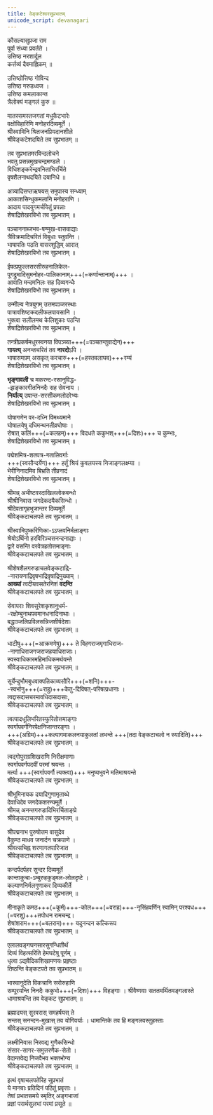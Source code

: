 ```yaml
---
title: वेङ्कटेश्वरसुप्रभातम्
unicode_script: devanagari
---
```


कौसल्यासुप्रजा राम  
पूर्वा संध्या प्रवर्तते ।  
उत्तिष्ठ नरशार्दूल  
कर्त्तव्यं दैवमाह्निकम् ॥

उत्तिष्ठोत्तिष्ठ गोविन्द  
उत्तिष्ठ गरुडध्वज ।  
उत्तिष्ठ कमलाकान्त  
त्रैलोक्यं मङ्गलं कुरु ॥

मातस्समस्तजगतां मधुकैटभारेः  
वक्षोविहारिणि मनोहरदिव्यमूर्ते ।  
श्रीस्वामिनि श्रितजनप्रियदानशीले  
श्रीवेङ्कटेशदयिते तव सुप्रभातम् ॥

तव सुप्रभातमरविन्दलोचने  
भवतु प्रसन्नमुखचन्द्रमण्डले ।  
विधिशङ्करेन्द्रवनिताभिरर्चिते  
वृषशैलनाथदयिते दयानिधे ॥

अत्र्यादिसप्तऋषयस् समुपास्य सन्ध्याम्  
आकाशसिन्धुकमलानि मनोहराणि ।  
आदाय पादयुगमर्चयितुं प्रपन्नाः  
शेषाद्रिशेखरविभो तव सुप्रभातम् ॥

पञ्चाननाब्जभव-षण्मुख-वासवाद्याः  
त्रैविक्रमादिचरितं विबुधाः स्तुवन्ति ।  
भाषापतिः पठति वासरशुद्धिम् आरात्  
शेषाद्रिशेखरविभो तव सुप्रभातम् ॥

ईषत्प्रफुल्लसरसीरुहनालिकेल-  
पूगद्रुमादिसुमनोहर-पालिकानाम्+++(=कर्णान्तानाम्)+++ ।  
आवाति मन्दमनिलः सह दिव्यगन्धैः  
शेषाद्रिशेखरविभो तव सुप्रभातम् ॥

उन्मील्य नेत्रयुगम् उत्तमपञ्जरस्थाः  
पात्रावशिष्टकदलीफलपायसानि ।  
भुक्त्वा सलीलमथ केलिशुकाः पठन्ति  
शेषाद्रिशेखरविभो तव सुप्रभातम् ॥

तन्त्रीप्रकर्षमधुरस्वनया विपञ्च्या+++(=पञ्चतन्तुवाद्येन)+++  
**गायत्य्** अनन्तचरितं तव **नारदो**ऽपि ।  
भाषासमग्रम् असकृत् करचारु+++(=हस्तवलाघव)+++रम्यं  
शेषाद्रिशेखरविभो तव सुप्रभातम् ॥

**भृङ्गावली** च मकरन्द-रसानुविद्ध-  
-झङ्कारगीतनिनदैः सह सेवनाय ।  
**निर्यात्य्** उपान्त-सरसीकमलोदरेभ्यः  
शेषाद्रिशेखरविभो तव सुप्रभातम् ॥

योषागणेन वर-दध्नि विमथ्यमाने  
घोषालयेषु दधिमन्थनतीव्रघोषाः ।  
रोषात् कलिं+++(=कलहम्)+++ विदधते ककुभश्+++(=दिशः)+++ च कुम्भाः,  
शेषाद्रिशेखरविभो तव सुप्रभातम् ॥

पद्मेशमित्र-शतपत्र-गतालिवर्गाः  
+++(स्वसौन्दर्येण)+++ हर्तुं श्रियं कुवलयस्य निजाङ्गलक्ष्म्या ।  
भेरीनिनादमिव बिभ्रति तीव्रनादं   
शेषाद्रिशेखरविभो तव सुप्रभातम् ॥

श्रीमन्न् अभीष्टवरदाखिललोकबन्धो  
श्रीश्रीनिवास जगदेकदयैकसिन्धो ।  
श्रीदेवतागृहभुजान्तर दिव्यमूर्ते  
श्रीवेङ्कटाचलपते तव सुप्रभातम् ॥

श्रीस्वामिपुष्करिणिका-ऽऽप्लवनिर्मलाङ्गाः   
श्रेयोऽर्थिनो हरविरिञ्चसनन्दनाद्याः ।  
द्वारे वसन्ति वरवेत्रहतोत्तमाङ्गाः  
श्रीवेङ्कटाचलपते तव सुप्रभातम् ॥

श्रीशेषशैलगरुडाचलवेङ्कटाद्रि-  
-नारायणाद्रिवृषभाद्रिवृषाद्रिमुख्याम् ।  
**आख्यां** त्वदीयवसतेरनिशं **वदन्ति**  
श्रीवेङ्कटाचलपते तव सुप्रभातम् ॥

सेवापराः शिवसुरेशकृशानुधर्म-  
-रक्षोम्बुनाथपवमानधनादिनाथाः ।  
बद्धाञ्जलिप्रविलसन्निजशीर्षदेशाः  
श्रीवेङ्कटाचलपते तव सुप्रभातम् ॥

धाटीषु+++(=आक्रमणेषु)+++ ते विहगराजमृगाधिराज-  
-नागाधिराजगजराजहयाधिराजाः।  
स्वस्वाधिकारमहिमाधिकमर्थयन्ते  
श्रीवेङ्कटाचलपते तव सुप्रभातम् ॥

सूर्येन्दुभौमबुधवाक्पतिकाव्यसौरि+++(=शनि)+++-  
-स्वर्भानु+++(=राहु)+++केतु-दिविषत्-परिषत्प्रधानाः ।  
त्वद्दासदासचरमावधिदासदासाः,  
श्रीवेङ्कटाचलपते तव सुप्रभातम् ॥

त्वत्पादधूलिभरितस्फुरितोत्तमाङ्गाः  
स्वर्गापवर्गनिरपेक्षनिजान्तरङ्गाः ।  
+++(अग्रिम)+++कल्पागमाकलनयाकुलतां लभन्ते +++(तदा वेङ्कटाचलो न स्यादिति)+++  
श्रीवेङ्कटाचलपते तव सुप्रभातम् ॥

त्वद्गोपुराग्रशिखराणि निरीक्षमाणाः  
स्वर्गापवर्गपदवीं परमां श्रयन्तः ।  
मर्त्या +++(स्वर्गापवर्गौ त्यक्त्वा)+++ मनुष्यभुवने मतिमाश्रयन्ते  
श्रीवेङ्कटाचलपते तव सुप्रभातम् ॥

श्रीभूमिनायक दयादिगुणामृताब्धे  
देवाधिदेव जगदेकशरण्यमूर्ते ।  
श्रीमन्न् अनन्तगरुडादिभिरर्चिताङ्घ्रे  
श्रीवेङ्कटाचलपते तव सुप्रभातम् ॥

श्रीपद्मनाभ पुरुषोत्तम वासुदेव  
वैकुण्ठ माधव जनार्दन चक्रपाणे ।  
श्रीवत्सचिह्न शरणागतपारिजात  
श्रीवेङ्कटाचलपते तव सुप्रभातम् ॥

कन्दर्पदर्पहर सुन्दर दिव्यमूर्ते  
कान्ताकुचा-ऽम्बुरुहकुड्मल-लोलदृष्टे ।  
कल्याणनिर्मलगुणाकर दिव्यकीर्ते  
श्रीवेङ्कटाचलपते तव सुप्रभातम् ॥

मीनाकृते कमठ+++(=कूर्म)+++-कोल+++(=वराह)+++-नृसिंहवर्णिन्
स्वामिन् परश्वध+++(=परशु)+++तपोधन रामचन्द्र।  
शेषांशराम+++(=बलराम)+++ यदुनन्दन कल्किरूप  
श्रीवेङ्कटाचलपते तव सुप्रभातम् ॥

एलालवङ्गघनसारसुगन्धितीर्थं  
दिव्यं विहत्सरिति हेमघटेषु पूर्णम् ।  
धृत्वा ऽद्यवैदिकशिखामणयः प्रहृष्टाः  
तिष्ठन्ति वेङ्कटपते तव सुप्रभातम् ॥

भास्वानुदेति विकचानि सरोरुहाणि  
सम्पूरयन्ति निनदैः ककुभो+++(=दिशः)+++ विहङ्गाः । 
श्रीवैष्णवाः सततमर्थितमङ्गलास्ते  
धामाश्रयन्ति तव वेङ्कट सुप्रभातम् ॥

ब्रह्मादयस् सुरवरास् समहर्षयस् ते  
सन्तस् सनन्दन-मुखास् तव योगिवर्याः ।
धामान्तिके तव हि मङ्गलवस्तुहस्ताः  
श्रीवेङ्कटाचलपते तव सुप्रभातम् ॥

लक्ष्मीनिवास निरवद्य गुणैकसिन्धो  
संसार-सागर-समुत्तरणैक-सेतो ।  
वेदान्तवेद्य निजवैभव भक्तभोग्य  
श्रीवेङ्कटाचलपते तव सुप्रभातम् ॥

इत्थं वृषाचलपतेरिह सुप्रभातं  
ये मानवाः प्रतिदिनं पठितुं प्रवृत्ताः ।  
तेषां प्रभातसमये स्मृतिर् अङ्गभाजां  
प्रज्ञां परार्थसुलभां परमां प्रसूते ॥